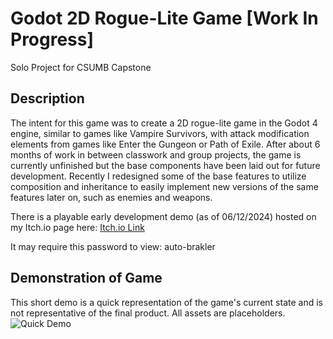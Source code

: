 # Godot 2D Rogue-Lite Game [Work In Progress]

Solo Project for CSUMB Capstone

## Description
The intent for this game was to create a 2D rogue-lite game in the Godot 4 engine, similar to games like Vampire Survivors, with attack modification elements from games like Enter the Gungeon or Path of Exile.
After about 6 months of work in between classwork and group projects, the game is currently unfinished but the base components have been laid out for future development. 
Recently I redesigned some of the base features to utilize composition and inheritance to easily implement new versions of the same features later on, such as enemies and weapons. 


There is a playable early development demo (as of 06/12/2024) hosted on my Itch.io page here:
[Itch.io Link](https://brak145.itch.io/outofmana)

It may require this password to view: auto-brakler

## Demonstration of Game
This short demo is a quick representation of the game's current state and is not representative of the final product. All assets are placeholders.
![Quick Demo](Demo.gif)
